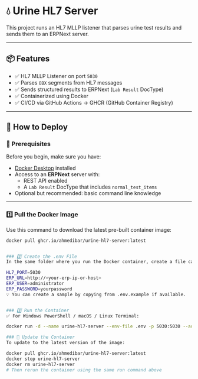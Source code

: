 # 💧 Urine HL7 Server

This project runs an HL7 MLLP listener that parses urine test results and sends them to an ERPNext server.

---

## 📦 Features

- ✅ HL7 MLLP Listener on port `5030`
- ✅ Parses `OBX` segments from HL7 messages
- ✅ Sends structured results to ERPNext (`Lab Result` DocType)
- ✅ Containerized using Docker
- ✅ CI/CD via GitHub Actions → GHCR (GitHub Container Registry)

---

## 🚀 How to Deploy

### 🛑 Prerequisites

Before you begin, make sure you have:

- [Docker Desktop](https://www.docker.com/products/docker-desktop) installed
- Access to an **ERPNext** server with:
  - REST API enabled
  - A `Lab Result` DocType that includes `normal_test_items`
- Optional but recommended: basic command line knowledge

---

### 1️⃣ Pull the Docker Image

Use this command to download the latest pre-built container image:

```bash
docker pull ghcr.io/ahmedibar/urine-hl7-server:latest


### 2️⃣ Create the .env File
In the same folder where you run the Docker container, create a file called .env:

HL7_PORT=5030
ERP_URL=http://<your-erp-ip-or-host>
ERP_USER=administrator
ERP_PASSWORD=yourpassword
💡 You can create a sample by copying from .env.example if available.


### 3️⃣ Run the Container
✅ For Windows PowerShell / macOS / Linux Terminal:

docker run -d --name urine-hl7-server --env-file .env -p 5030:5030 --add-host=host.docker.internal:host-gateway ghcr.io/ahmedibar/urine-hl7-server:latest

### 🔁 Update the Container
To update to the latest version of the image:

docker pull ghcr.io/ahmedibar/urine-hl7-server:latest
docker stop urine-hl7-server
docker rm urine-hl7-server
# Then rerun the container using the same run command above
